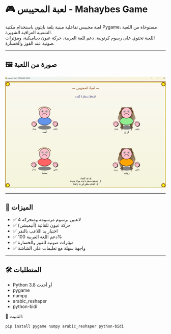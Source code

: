 # 🎮 لعبة المحيبس - Mahaybes Game

لعبة محيبس تفاعلية مبنية بلغة بايثون باستخدام مكتبة Pygame، مستوحاة من اللعبة الشعبية العراقية الشهيرة.  
اللعبة تحتوي على رسوم كرتونية، دعم للغة العربية، حركة عيون ديناميكية، ومؤثرات صوتية عند الفوز والخسارة.

---

## 🖼️ صورة من اللعبة

![screenshot](screenshot.png)

---

## 🧩 الميزات

- ✅ 4 لاعبين برسوم مرسومة ومتحركة
- ✅ حركة عيون تلقائية (أنيميشن)
- ✅ اختيار يد اللاعب بالنقر
- ✅ دعم اللغة العربية 100%
- ✅ مؤثرات صوتية للفوز والخسارة
- ✅ واجهة سهلة مع تعليمات على الشاشة

---

## 🛠️ المتطلبات

- Python 3.8 أو أحدث
- pygame
- numpy
- arabic_reshaper
- python-bidi

🔧 التثبيت:

```bash
pip install pygame numpy arabic_reshaper python-bidi
